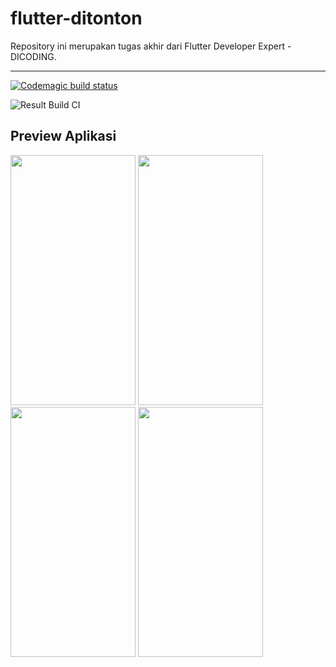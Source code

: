 # flutter-ditonton

Repository ini merupakan tugas akhir dari Flutter Developer Expert - DICODING.

---

[![Codemagic build status](https://api.codemagic.io/apps/63da1af2444e2167e04e5f38/63da1af2444e2167e04e5f37/status_badge.svg)](https://codemagic.io/apps/63da1af2444e2167e04e5f38/63da1af2444e2167e04e5f37/latest_build)

![Result Build CI](https://user-images.githubusercontent.com/68775687/217269752-67fb90dc-bc16-45d5-a0c4-f0a49382e126.png)

## Preview Aplikasi

<img src="https://user-images.githubusercontent.com/68775687/217270930-ca82e7d7-4a0c-46ea-a8d0-854c11303de0.png" width="200" height="400" /> <img src="https://user-images.githubusercontent.com/68775687/217271396-81a1cc53-d022-4046-919d-12d9e904b143.png" width="200" height="400" /> <img src="https://user-images.githubusercontent.com/68775687/217271423-fe1f5aa1-7867-4252-bf0d-329b29b2b316.png" width="200" height="400" /> <img src="https://user-images.githubusercontent.com/68775687/217271426-4668750d-c4e4-46d5-a4e1-bfbc28d6c409.png" width="200" height="400" />
